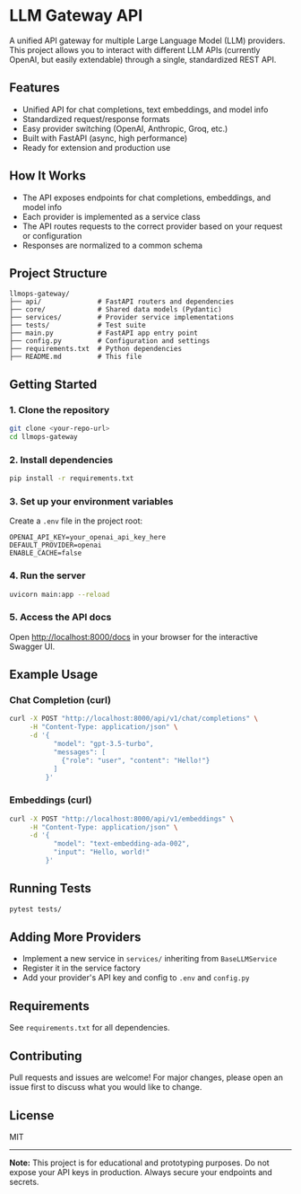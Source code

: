 # LLM Gateway API

A unified API gateway for multiple Large Language Model (LLM) providers. This project allows you to interact with different LLM APIs (currently OpenAI, but easily extendable) through a single, standardized REST API.

## Features
- Unified API for chat completions, text embeddings, and model info
- Standardized request/response formats
- Easy provider switching (OpenAI, Anthropic, Groq, etc.)
- Built with FastAPI (async, high performance)
- Ready for extension and production use

## How It Works
- The API exposes endpoints for chat completions, embeddings, and model info
- Each provider is implemented as a service class
- The API routes requests to the correct provider based on your request or configuration
- Responses are normalized to a common schema

## Project Structure
```
llmops-gateway/
├── api/              # FastAPI routers and dependencies
├── core/             # Shared data models (Pydantic)
├── services/         # Provider service implementations
├── tests/            # Test suite
├── main.py           # FastAPI app entry point
├── config.py         # Configuration and settings
├── requirements.txt  # Python dependencies
├── README.md         # This file
```

## Getting Started

### 1. Clone the repository
```bash
git clone <your-repo-url>
cd llmops-gateway
```

### 2. Install dependencies
```bash
pip install -r requirements.txt
```

### 3. Set up your environment variables
Create a `.env` file in the project root:
```
OPENAI_API_KEY=your_openai_api_key_here
DEFAULT_PROVIDER=openai
ENABLE_CACHE=false
```

### 4. Run the server
```bash
uvicorn main:app --reload
```

### 5. Access the API docs
Open [http://localhost:8000/docs](http://localhost:8000/docs) in your browser for the interactive Swagger UI.

## Example Usage

### Chat Completion (curl)
```bash
curl -X POST "http://localhost:8000/api/v1/chat/completions" \
     -H "Content-Type: application/json" \
     -d '{
           "model": "gpt-3.5-turbo",
           "messages": [
             {"role": "user", "content": "Hello!"}
           ]
         }'
```

### Embeddings (curl)
```bash
curl -X POST "http://localhost:8000/api/v1/embeddings" \
     -H "Content-Type: application/json" \
     -d '{
           "model": "text-embedding-ada-002",
           "input": "Hello, world!"
         }'
```

## Running Tests
```bash
pytest tests/
```

## Adding More Providers
- Implement a new service in `services/` inheriting from `BaseLLMService`
- Register it in the service factory
- Add your provider's API key and config to `.env` and `config.py`

## Requirements
See `requirements.txt` for all dependencies.

## Contributing
Pull requests and issues are welcome! For major changes, please open an issue first to discuss what you would like to change.

## License
MIT

---

**Note:** This project is for educational and prototyping purposes. Do not expose your API keys in production. Always secure your endpoints and secrets. 